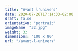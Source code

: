 ```yaml
---
title: "Avant l'univers"
date: 2020-07-26T17:14:33+02:00
draft: false
orientation: "portrait"
imageName: "32.jpg"
weight: 32
dimensions: "100 x 80"
url: "/avant-l-univers"
---
```



